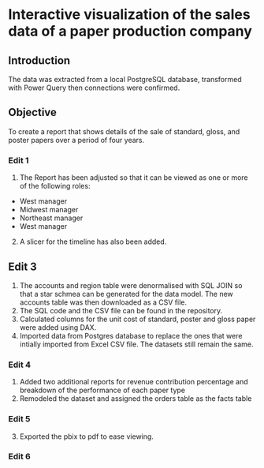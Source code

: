 # Interactive visualization of the sales data of a paper production company


## Introduction
The data was extracted from a local PostgreSQL database, transformed with Power Query then connections were confirmed. 

## Objective
To create a report that shows details of the sale of standard, gloss, and poster papers over a period of four years.

### Edit 1
1. The Report has been adjusted so that it can be viewed as one or more of the following roles:
* West manager
* Midwest manager
* Northeast manager
* West manager
2. A slicer for the timeline has also been added.

## Edit 3
1. The accounts and region table were denormalised with SQL JOIN so that a star schmea can be generated for the data model. The new accounts table was then downloaded as a CSV file.
2. The SQL code and the CSV file can be found in the repository. 
3. Calculated columns for the unit cost of standard, poster and gloss paper were added using DAX.
4. Imported data from Postgres database to replace the ones that were intially imported from Excel CSV file. The datasets still remain the same.

### Edit 4
1. Added two additional reports for revenue contribution percentage and breakdown of the performance of each paper type
2. Remodeled the dataset and assigned the orders table as the facts table

### Edit 5
3. Exported the pbix to pdf to ease viewing.

### Edit 6


